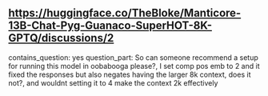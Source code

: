 ## https://huggingface.co/TheBloke/Manticore-13B-Chat-Pyg-Guanaco-SuperHOT-8K-GPTQ/discussions/2

contains_question: yes
question_part: So can someone recommend a setup for running this model in oobabooga please?, I set comp pos emb to 2 and it fixed the responses but also negates having the larger 8k context, does it not?, and wouldnt setting it to 4 make the context 2k effectively